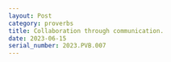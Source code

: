 ```yaml
---
layout: Post
category: proverbs
title: Collaboration through communication.
date: 2023-06-15
serial_number: 2023.PVB.007
---
```

